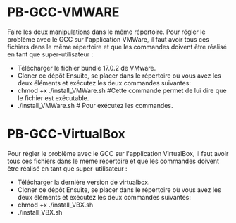 # PB-GCC-VMWARE
Faire les deux manipulations dans le même répertoire.
Pour régler le problème avec le GCC sur l'application VMWare, il faut avoir tous ces fichiers dans le même répertoire et que les commandes doivent être réalisé en tant que super-utilisateur :
- Télécharger le fichier bundle 17.0.2 de VMware.
- Cloner ce dépôt
Ensuite, se placer dans le répertoire où vous avez les deux éléments et exécutez les deux commandes suivantes:
- chmod +x ./install_VMWare.sh #Cette commande permet de lui dire que le fichier est exécutable.
- ./install_VMWare.sh # Pour exécutez les commandes.

# PB-GCC-VirtualBox
Pour régler le problème avec le GCC sur l'application VirtualBox, il faut avoir tous ces fichiers dans le même répertoire et que les commandes doivent être réalisé en tant que super-utilisateur :
- Télécharger la dernière version de virtualbox.
- Cloner ce dépôt
Ensuite, se placer dans le répertoire où vous avez les deux éléments et exécutez les deux commandes suivantes:
- chmod +x ./install_VBX.sh 
- ./install_VBX.sh 
